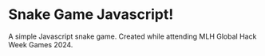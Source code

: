 # Snake Game Javascript!

A simple Javascript snake game. Created while attending MLH Global Hack Week Games 2024.